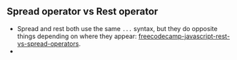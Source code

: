 ## Spread operator vs Rest operator
- Spread and rest both use the same `...` syntax, but they do opposite things depending on where they appear: [freecodecamp-javascript-rest-vs-spread-operators](https://www.freecodecamp.org/news/javascript-rest-vs-spread-operators/).
- 